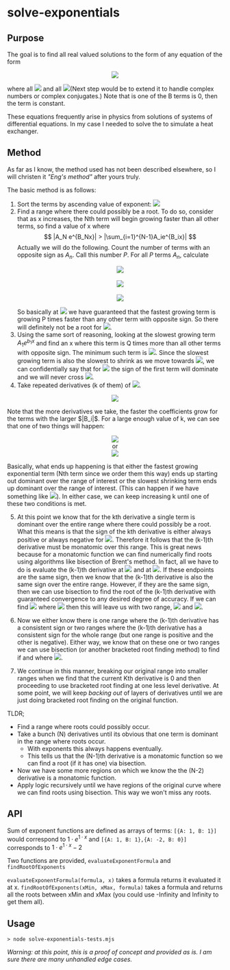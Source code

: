 # solve-exponentials

## Purpose
The goal is to find all real valued solutions to the form of any equation of the form 
<p align="center"><img src="https://render.githubusercontent.com/render/math?math=f(x) = A_1 e^{B_1x} + A_2 e^{B_2x} + \ldots + A_N e^{B_Nx} = 0"></p>
where all <img src="https://render.githubusercontent.com/render/math?math=A \in \mathbb{R}"/> and all <img src="https://render.githubusercontent.com/render/math?math=B \in \mathbb{R}"/>(Next step would be to extend it to handle complex numbers or complex conjugates.) Note that is one of the B terms is 0, then the term is constant.

These equations frequently arise in physics from solutions of systems of differential equations. In my case I needed to solve the to simulate a heat exchanger.

## Method

As far as I know, the method used has not been described elsewhere, so I will christen it *"Eng's method"* after yours truly. 

The basic method is as follows:
1. Sort the terms by ascending value of exponent: <img src="https://render.githubusercontent.com/render/math?math=B_1 < B_2 < \ldots < B_N"/>
2. Find a range where there could possibly be a root. To do so, consider that as x increases, the Nth term will begin growing faster than all other terms, so find a value of x where $$ |A_N e^{B_Nx}| > |\sum_{i=1}^{N-1}A_ie^{B_ix}|  $$
    Actually we will do the following. Count the number of terms with an opposite sign as $A_n$. Call this number $P$. For all $P$ terms $A_n$, calculate 
    <p align="center">
    <img src="https://render.githubusercontent.com/render/math?math=|A_N e^{B_Nx_i}| = P\cdot|A_i e^{B_ix_i}|"/><br/><br/>
    <img src="https://render.githubusercontent.com/render/math?math=x_i = \frac{\ln(P\cdot|A_i/A_N|)}{B_N - B_i}"/><br/><br/>
    <img src="https://render.githubusercontent.com/render/math?math=x_{max} = max(x_i)"/><br/>
    </p>
    So basically at <img src="https://render.githubusercontent.com/render/math?math=x_{max}"/> we have guaranteed that the fastest growing term is growing P times faster than any other term with opposite sign. So there will definitely not be a root for <img src="https://render.githubusercontent.com/render/math?math=x > x_{max}"/>.
3. Using the same sort of reasoning, looking at the slowest growing term $A_1e^{b_1x}$ and find an x where this term is Q times more than all other terms with opposite sign. The minimum such term is <img src="https://render.githubusercontent.com/render/math?math=x_{min}"/>. Since the slowest growing term is also the slowest to shrink as we move towards <img src="https://render.githubusercontent.com/render/math?math=x = -\infty"/>, we can confidentially say that for <img src="https://render.githubusercontent.com/render/math?math=x < x_{min}"/> the sign of the first term will dominate and we will never cross <img src="https://render.githubusercontent.com/render/math?math=f(x) = 0"/>.
4. Take repeated derivatives (k of them) of <img src="https://render.githubusercontent.com/render/math?math=f(x)"/>. 
<p align="center">
   <img src="https://render.githubusercontent.com/render/math?math=\frac{d^{k}}{d x^k}f(x) = B_1^{k}A_1e^{B_1x} + B_2^{k}A_2e^{b_2x} + \ldots + B_N^{k}A_Ne^{B_Nx}"/>
</p>
   Note that the more derivatives we take, the faster the coefficients grow for the terms with the larger $|B_i|$. For a large enough value of k, we can see that one of two things will happen:
<p align="center">
   <img src="https://render.githubusercontent.com/render/math?math=|B_N^{k}A_Ne^{b_Nx_{min}}| > |\sum_{i=1}^{N-1}B_i^{k}A_ie^{b_ix_{min}}|"/><br/>or<br/> 
   <img src="https://render.githubusercontent.com/render/math?math=|B_1^{k}A_1e^{b_1x_{min}}| > |\sum_{i=2}^{N}B_i^{k}A_ie^{b_ix_{max}}|"/>
</p>
   Basically, what ends up happening is that either the fastest growing exponential term (Nth term since we order them this way) ends up starting out dominant over the range of interest or the slowest shrinking term ends up dominant over the range of interest. (This can happen if we have something like <img src="https://render.githubusercontent.com/render/math?math=-40e^{-0.73x}+5e^{-0.67x}-0.1e^{0.125x}-0.2=0"/>).
   In either case, we can keep increasing k until one of these two conditions is met.

5. At this point we know that for the kth derivative a single term is dominant over the entire range where there could possibly be a root. What this means is that the sign of the kth derivative is either always positive or always negative for <img src="https://render.githubusercontent.com/render/math?math=x_{min} < x < x_{max}"/>. Therefore it follows that the (k-1)th derivative must be monatomic over this range. This is great news because for a monatomic function we can find numerically find roots using algorithms like bisection of Brent's method. In fact, all we have to do is evaluate the (k-1)th derivative at <img src="https://render.githubusercontent.com/render/math?math=x=x_{min}"/> and at <img src="https://render.githubusercontent.com/render/math?math=x=x_{max}"/>. If these endpoints are the same sign, then we know that the (k-1)th derivative is also the same sign over the entire range. However, if they are the same sign, then we can use bisection to find the root of the (k-1)th derivative with guaranteed convergence to any desired degree of accuracy. If we can find <img src="https://render.githubusercontent.com/render/math?math=x_{d-root}"/> where <img src="https://render.githubusercontent.com/render/math?math=\frac{d^{k-1}}{d x^{k-1}}f(x_{d-root}) = 0"/> then this will leave us with two range, <img src="https://render.githubusercontent.com/render/math?math=x_{min} < x < x_{k-1}"/> and <img src="https://render.githubusercontent.com/render/math?math=x_{k-1} < x < x_{max}"/>. 

6. Now we either know there is one range where the (k-1)th derivative has a consistent sign or two ranges where the (k-1)th derivative has a consistent sign for the whole range (but one range is positive and the other is negative). Either way, we know that on these one or two ranges we can use bisection (or another bracketed root finding method) to find if and where <img src="https://render.githubusercontent.com/render/math?math=\frac{d^{k-2}}{d x^{k-2}}f(x) = 0"/>.

7. We continue in this manner, breaking our original range into smaller ranges when we find that the current Kth derivative is 0 and then proceeding to use bracketed root finding at one less level derivative. At some point, we will keep *backing out* of layers of derivatives until we are just doing bracketed root finding on the original function.

TLDR;

* Find a range where roots could possibly occur. 
* Take a bunch (N) derivatives until its obvious that one term is dominant in the range where roots occur. 
  * With exponents this always happens eventually. 
  * This tells us that the (N-1)th derivative is a monatomic function so we can find a root (if it has one) via bisection. 
* Now we have some more regions on which we know the the (N-2) derivative is a monatomic function. 
* Apply logic recursively until we have regions of the original curve where we can find roots using bisection. This way we won't miss any roots.

## API

Sum of exponent functions are defined as arrays of terms:
````[{A: 1, B: 1}]```` would correspond to $1\cdot e^{1\cdot x}$ and ````[{A: 1, B: 1},{A: -2, B: 0}]```` corresponds to $1\cdot e^{1\cdot x} - 2$

Two functions are provided, ````evaluateExponentFormula```` and ````findRootOfExponents````

````evaluateExponentFormula(formula, x)```` takes a formula returns it evaluated it at x.
````findRootOfExponents(xMin, xMax, formula)```` takes a formula and returns all the roots between xMin and xMax (you could use -Infinity and Infinity to get them all).

## Usage

````> node solve-exponentials-tests.mjs````

*Warning: at this point, this is a proof of concept and provided as is. I am sure there are many unhandled edge cases.*